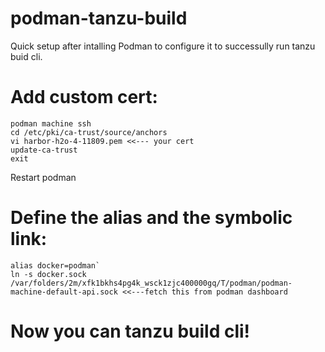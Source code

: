 # podman-tanzu-build
Quick setup after intalling Podman to configure it to successully run tanzu buid cli.

# Add custom cert:
  ```
  podman machine ssh
  cd /etc/pki/ca-trust/source/anchors
  vi harbor-h2o-4-11809.pem <<--- your cert
  update-ca-trust
  exit
  ```
  Restart podman
  
# Define the alias and the symbolic link:
  ```
  alias docker=podman`
  ln -s docker.sock /var/folders/2m/xfk1bkhs4pg4k_wsck1zjc400000gq/T/podman/podman-machine-default-api.sock <<---fetch this from podman dashboard
  ```

# Now you can tanzu build cli!
